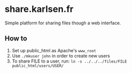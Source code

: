# share.karlsen.fr

Simple platform for sharing files though a web interface.

## How to

1. Set up public_html as Apache's `www_root`
2. Use `./mkuser john` in order to create new users
3. To share FILE to a user, run: `ln -s ../../../files/FILE public_html/users/USER/`
